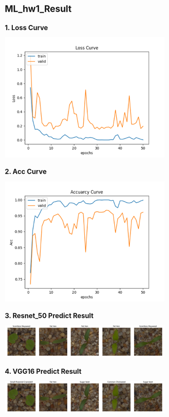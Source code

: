 # ML_hw1_Result

## 1. Loss Curve
![loss](PIC/loss_curve.png)

## 2. Acc Curve
![loss](PIC/acc_curve.png)

## 3. Resnet_50 Predict Result
![loss](PIC/test_result.png)

## 4. VGG16 Predict Result
![loss](PIC/test_result2.png)
